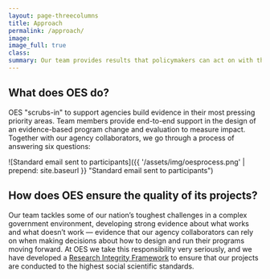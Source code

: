 ```yaml
---
layout: page-threecolumns
title: Approach
permalink: /approach/
image:
image_full: true
class:
summary: Our team provides results that policymakers can act on with the highest degree of confidence.
---
```

## What does OES do?

OES "scrubs-in" to support agencies build evidence in their most pressing priority areas. Team members provide end-to-end support in the design of an evidence-based program change and evaluation to measure impact. Together with our agency collaborators, we go through a process of answering six questions:

![Standard email sent to participants]({{ '/assets/img/oesprocess.png' | prepend: site.baseurl }} "Standard email sent to participants")

## How does OES ensure the quality of its projects?

Our team tackles some of our nation’s toughest challenges in a complex government environment, developing strong evidence about what works and what doesn’t work — evidence that our agency collaborators can rely on when making decisions about how to design and run their programs moving forward. At OES we take this responsibility very seriously, and we have developed a [Research Integrity Framework]({{site.baseurl}}/assets/files/ResearchIntegrity.pdf) to ensure that our projects are conducted to the highest social scientific standards.





